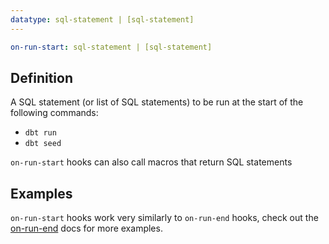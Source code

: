```yaml
---
datatype: sql-statement | [sql-statement]
---
```

<File name='dbt_project.yml'>

```yml
on-run-start: sql-statement | [sql-statement]
```

</File>


## Definition
A SQL statement (or list of SQL statements) to be run at the start of the following commands:
- `dbt run`
- `dbt seed`

`on-run-start` hooks can also call macros that return SQL statements

## Examples
`on-run-start` hooks work very similarly to `on-run-end` hooks, check out the [on-run-end](on-run-start.md) docs for more examples.
